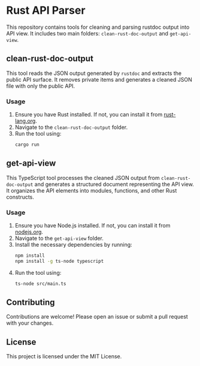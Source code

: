 # Rust API Parser

This repository contains tools for cleaning and parsing  rustdoc output into API view. 
It includes two main folders: `clean-rust-doc-output` and `get-api-view`.

## clean-rust-doc-output

This tool reads the JSON output generated by `rustdoc` and extracts the public API surface. It removes private items and generates a cleaned JSON file with only the public API.

### Usage

1. Ensure you have Rust installed. If not, you can install it from [rust-lang.org](https://www.rust-lang.org/).
2. Navigate to the `clean-rust-doc-output` folder.
3. Run the tool using:
   ```sh
   cargo run
   ```

## get-api-view

This TypeScript tool processes the cleaned JSON output from `clean-rust-doc-output` and generates a structured document representing the API view. It organizes the API elements into modules, functions, and other Rust constructs.

### Usage

1. Ensure you have Node.js installed. If not, you can install it from [nodejs.org](https://nodejs.org/).
2. Navigate to the `get-api-view` folder.
3. Install the necessary dependencies by running:
   ```sh
   npm install
   npm install -g ts-node typescript
   ```
4. Run the tool using:
   ```sh
   ts-node src/main.ts
   ```

## Contributing

Contributions are welcome! Please open an issue or submit a pull request with your changes.

## License

This project is licensed under the MIT License.
